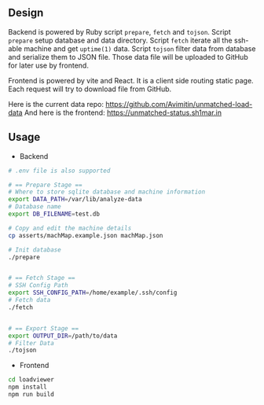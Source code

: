 ## Design

Backend is powered by Ruby script `prepare`, `fetch` and `tojson`.
Script `prepare` setup database and data directory.
Script `fetch` iterate all the ssh-able machine and get `uptime(1)` data.
Script `tojson` filter data from database and serialize them to JSON file.
Those data file will be uploaded to GitHub for later use by frontend.

Frontend is powered by vite and React. It is a client side routing static page.
Each request will try to download file from GitHub.

Here is the current data repo: <https://github.com/Avimitin/unmatched-load-data>
And here is the frontend: <https://unmatched-status.sh1mar.in>

## Usage

- Backend

```bash
# .env file is also supported

# == Prepare Stage ==
# Where to store sqlite database and machine information
export DATA_PATH=/var/lib/analyze-data
# Database name
export DB_FILENAME=test.db

# Copy and edit the machine details
cp asserts/machMap.example.json machMap.json

# Init database
./prepare


# == Fetch Stage ==
# SSH Config Path
export SSH_CONFIG_PATH=/home/example/.ssh/config
# Fetch data
./fetch


# == Export Stage ==
export OUTPUT_DIR=/path/to/data
# Filter Data
./tojson
```

- Frontend

```bash
cd loadviewer
npm install
npm run build
```
